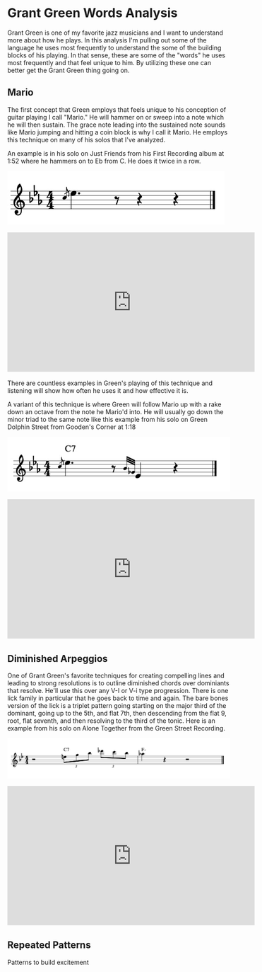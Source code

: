 # Grant Green Words Analysis

Grant Green is one of my favorite jazz musicians and I want to understand more about how he plays. In this analysis I'm pulling out some of the language he uses most frequently to understand the some of the building blocks of his playing. In that sense, these are some of the "words" he uses most frequently and that feel unique to him. By utilizing these one can better get the Grant Green thing going on.

## Mario

The first concept that Green employs that feels unique to his conception of guitar playing I call "Mario." He will hammer on or sweep into a note which he will then sustain. The grace note leading into the sustained note sounds like Mario jumping and hitting a coin block is why I call it Mario. He employs this technique on many of his solos that I've analyzed. 

An example is in his solo on Just Friends from his First Recording album at 1:52 where he hammers on to Eb from C. He does it twice in a row.

![Image of Mario](/analysis/grant_green_words/mario.jpg)
<iframe width="560" height="315" src="https://www.youtube.com/embed/x1cEbHpjjNs?start=111" frameborder="0" allow="accelerometer; autoplay; clipboard-write; encrypted-media; gyroscope; picture-in-picture" allowfullscreen></iframe>

There are countless examples in Green's playing of this technique and listening will show how often he uses it and how effective it is. 

A variant of this technique is where Green will follow Mario up with a rake down an octave from the note he Mario'd into. He will usually go down the minor triad to the same note like this example from his solo on Green Dolphin Street from Gooden's Corner at 1:18

![Image of Mario Variant](/analysis/grant_green_words/mario_variant.jpg)

<iframe width="560" height="315" src="https://www.youtube.com/embed/vUCYrcWbaH0?start=74" frameborder="0" allow="accelerometer; autoplay; clipboard-write; encrypted-media; gyroscope; picture-in-picture" allowfullscreen></iframe>

## Diminished Arpeggios

One of Grant Green's favorite techniques for creating compelling lines and leading to strong resolutions is to outline diminished chords over dominiants that resolve. He'll use this over any V-I or V-i type progression. There is one lick family in particular that he goes back to time and again. The bare bones version of the lick is a triplet pattern going starting on the major third of the dominant, going up to the 5th, and flat 7th, then descending from the flat 9, root, flat seventh, and then resolving to the third of the tonic. Here is an example from his solo on Alone Together from the Green Street Recording.

![Image of Bare Bones Grant Green Lick](/analysis/grant_green_words/gg_lick_bare_bones.jpg)

<iframe width="560" height="315" src="https://www.youtube.com/embed/zkJ3yaXBlBU?start=109" frameborder="0" allow="accelerometer; autoplay; clipboard-write; encrypted-media; gyroscope; picture-in-picture" allowfullscreen></iframe>

## Repeated Patterns

Patterns to build excitement